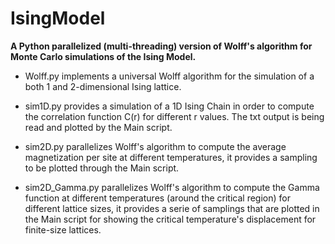 # IsingModel

**A Python parallelized (multi-threading) version of Wolff's algorithm for Monte Carlo simulations of the Ising Model.**

- Wolff.py implements a universal Wolff algorithm for the simulation of a both 1 and 2-dimensional Ising lattice.

- sim1D.py provides a simulation of a 1D Ising Chain in order to compute the correlation function C(r) for different r values. The txt output is being read and plotted by the Main script.

- sim2D.py parallelizes Wolff's algorithm to compute the average magnetization per site at different temperatures, it provides a sampling to be plotted through the Main script.

- sim2D_Gamma.py parallelizes Wolff's algorithm to compute the Gamma function at different temperatures (around the critical region) for different lattice sizes, it provides a serie of samplings that are plotted in the Main script for showing the critical temperature's displacement for finite-size lattices.
